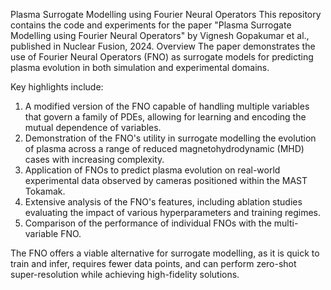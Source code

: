 Plasma Surrogate Modelling using Fourier Neural Operators
This repository contains the code and experiments for the paper "Plasma Surrogate Modelling using Fourier Neural Operators" by Vignesh Gopakumar et al., published in Nuclear Fusion, 2024.
Overview
The paper demonstrates the use of Fourier Neural Operators (FNO) as surrogate models for predicting plasma evolution in both simulation and experimental domains.

Key highlights include:

1. A modified version of the FNO capable of handling multiple variables that govern a family of PDEs, allowing for learning and encoding the mutual dependence of variables.
2. Demonstration of the FNO's utility in surrogate modelling the evolution of plasma across a range of reduced magnetohydrodynamic (MHD) cases with increasing complexity.
3. Application of FNOs to predict plasma evolution on real-world experimental data observed by cameras positioned within the MAST Tokamak.
4. Extensive analysis of the FNO's features, including ablation studies evaluating the impact of various hyperparameters and training regimes.
5. Comparison of the performance of individual FNOs with the multi-variable FNO.

The FNO offers a viable alternative for surrogate modelling, as it is quick to train and infer, requires fewer data points, and can perform zero-shot super-resolution while achieving high-fidelity solutions.
